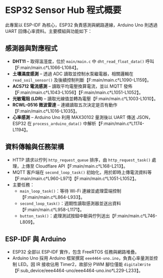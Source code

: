 # ESP32 Sensor Hub 程式概要

此專案以 ESP-IDF 為核心，ESP32 負責感測與網路連線，Arduino Uno 則透過 UART 回傳心率資料。主要模組與功能如下：

## 感測器與對應程式
- **DHT11** – 取得溫溼度，位於 `main/main.c` 中 `dht_read_float_data()` 呼叫【F:main/main.c†L1066-L1084】。
- **土壤濕度感測** – 透過 ADC 讀取並控制水泵繼電器，相關邏輯在 `read_soil_sensor()` 及後續控制判斷【F:main/main.c†L1090-L1159】。
- **ACS712 電流感測** – 讀取平均電壓換算電流，並以 MQTT 發佈【F:main/main.c†L1043-L1056】【F:main/main.c†L1051-L1052】。
- **光敏電阻 (LDR)** – 讀取光線值並轉為電壓【F:main/main.c†L1003-L1010】。
- **RCWL-0516 微波雷達** – 連續讀取五次決定是否有動作【F:main/main.c†L1016-L1035】。
- **心率感測** – Arduino Uno 利用 MAX30102 量測後以 UART 傳送 JSON，ESP32 在 `process_arduino_data()` 中解析【F:main/main.c†L1174-L1194】。

## 資料傳輸與任務架構
- HTTP 請求以佇列 `http_request_queue` 排序，由 `http_request_task()` 處理，上傳至 Cloudflare API【F:main/main.c†L168-L213】。
- MQTT 客戶端在 `second_loop_task()` 初始化，用於即時上傳電流資料等【F:main/main.c†L960-L971】【F:main/main.c†L1051-L1052】。
- 主要任務：
  - `main_loop_task()`：等待 Wi-Fi 連線並處理雲端控制【F:main/main.c†L864-L933】。
  - `second_loop_task()`：週期性讀取感測器並送出資料【F:main/main.c†L958-L1171】。
  - `button_task()`：處理測試按鈕中斷與佇列送出【F:main/main.c†L746-L809】。

## ESP‑IDF 與 Arduino
- ESP32 全部以 ESP‑IDF 實作，包含 FreeRTOS 任務與網路堆疊。
- Arduino Uno 採用 Arduino 框架撰寫 `eee4464-uno.ino`，負責心率量測並控制 LED。因 IR 接收佔用 Timer2，故部分 PWM 腳位僅能 `digitalWrite`【F:sub_device/eee4464-uno/eee4464-uno.ino†L229-L233】。

